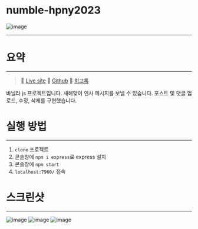 # numble-hpny2023

![image](https://user-images.githubusercontent.com/102408288/213605719-ee49266d-5e71-400f-8cdf-53bb72f25cd0.png)

***

# 요약
***
>👀 [Live site](https://funny-seahorse-6263d1.netlify.app/)
💛 [Github](https://github.com/Numble-VanilaJS-Challenge/new-year-message-juurom)
📕 [회고록](https://velog.io/@juurom/Numble-%ED%9A%8C%EA%B3%A0%EB%A1%9D-VanillaJS-%EB%A1%9C-%EC%8B%A0%EB%85%84%EB%A9%94%EC%8B%9C%EC%A7%80-%EC%A3%BC%EA%B3%A0%EB%B0%9B%EB%8A%94-%EC%82%AC%EC%9D%B4%ED%8A%B8%EB%A5%BC-SPA%EB%A1%9C-%EB%A7%8C%EB%93%A4%EA%B8%B0)

바닐라 js 프로젝트입니다. 새해맞이 인사 메시지를 보낼 수 있습니다. 포스트 및 댓글 업로드, 수정, 삭제를 구현했습니다.

# 실행 방법
***
1. `clone` 프로젝트
2. 콘솔창에 `npm i express`로 express 설치
3. 콘솔창에 `npm start`
4. `localhost:7960/` 접속


# 스크린샷
***
![image](https://user-images.githubusercontent.com/102408288/213606739-2fb32c88-debf-4570-a131-54ca239af2fd.png)
![image](https://user-images.githubusercontent.com/102408288/213606751-39e72208-064f-4d93-adb5-f84cdebba299.png)
![image](https://user-images.githubusercontent.com/102408288/213606766-474e1bd9-58b5-416d-8c0b-a82282f3ac77.png)

